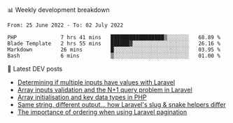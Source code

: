 📊 Weekly development breakdown
<!--START_SECTION:waka-->

```text
From: 25 June 2022 - To: 02 July 2022

PHP              7 hrs 41 mins   █████████████████▒░░░░░░░   68.89 %
Blade Template   2 hrs 55 mins   ██████▓░░░░░░░░░░░░░░░░░░   26.16 %
Markdown         26 mins         █░░░░░░░░░░░░░░░░░░░░░░░░   03.95 %
Bash             6 mins          ▒░░░░░░░░░░░░░░░░░░░░░░░░   01.00 %
```

<!--END_SECTION:waka-->

📕 Latest DEV posts
<!-- BLOG-POST-LIST:START -->
- [Determining if multiple inputs have values with Laravel](https://dev.to/michaelvickersuk/determining-if-multiple-inputs-have-values-with-laravel-km6)
- [Array inputs validation and the N+1 query problem in Laravel](https://dev.to/michaelvickersuk/array-inputs-validation-and-the-n1-query-problem-in-laravel-2agb)
- [Array initialisation and key data types in PHP](https://dev.to/michaelvickersuk/array-initialisation-and-key-data-types-in-php-1e5b)
- [Same string, different output... how Laravel&#39;s slug &amp; snake helpers differ](https://dev.to/michaelvickersuk/same-string-different-output-how-laravels-slug-snake-helpers-differ-1ccj)
- [The importance of ordering when using Laravel pagination](https://dev.to/michaelvickersuk/the-importance-of-ordering-when-using-laravel-pagination-1e37)
<!-- BLOG-POST-LIST:END -->
